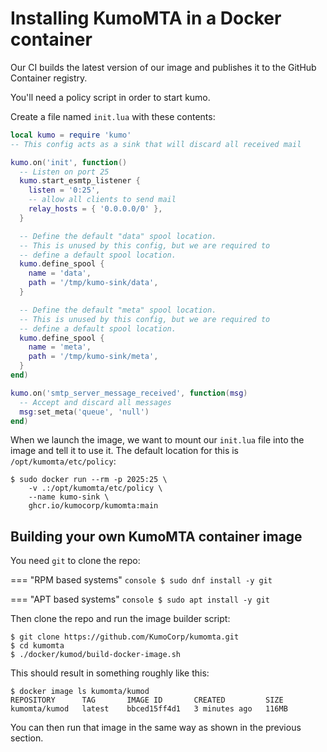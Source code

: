 # Installing KumoMTA in a Docker container

Our CI builds the latest version of our image and publishes it
to the GitHub Container registry.

You'll need a policy script in order to start kumo.

Create a file named `init.lua` with these contents:

```lua
local kumo = require 'kumo'
-- This config acts as a sink that will discard all received mail

kumo.on('init', function()
  -- Listen on port 25
  kumo.start_esmtp_listener {
    listen = '0:25',
    -- allow all clients to send mail
    relay_hosts = { '0.0.0.0/0' },
  }

  -- Define the default "data" spool location.
  -- This is unused by this config, but we are required to
  -- define a default spool location.
  kumo.define_spool {
    name = 'data',
    path = '/tmp/kumo-sink/data',
  }

  -- Define the default "meta" spool location.
  -- This is unused by this config, but we are required to
  -- define a default spool location.
  kumo.define_spool {
    name = 'meta',
    path = '/tmp/kumo-sink/meta',
  }
end)

kumo.on('smtp_server_message_received', function(msg)
  -- Accept and discard all messages
  msg:set_meta('queue', 'null')
end)
```

When we launch the image, we want to mount our `init.lua` file into the image
and tell it to use it.  The default location for this is `/opt/kumomta/etc/policy`:

```console
$ sudo docker run --rm -p 2025:25 \
    -v .:/opt/kumomta/etc/policy \
    --name kumo-sink \
    ghcr.io/kumocorp/kumomta:main
```

## Building your own KumoMTA container image

You need `git` to clone the repo:

=== "RPM based systems"
    ```console
    $ sudo dnf install -y git
    ```

=== "APT based systems"
    ```console
    $ sudo apt install -y git
    ```

Then clone the repo and run the image builder script:

```console
$ git clone https://github.com/KumoCorp/kumomta.git
$ cd kumomta
$ ./docker/kumod/build-docker-image.sh
```

This should result in something roughly like this:

```console
$ docker image ls kumomta/kumod
REPOSITORY      TAG       IMAGE ID       CREATED         SIZE
kumomta/kumod   latest    bbced15ff4d1   3 minutes ago   116MB
```

You can then run that image in the same way as shown in the previous section.
